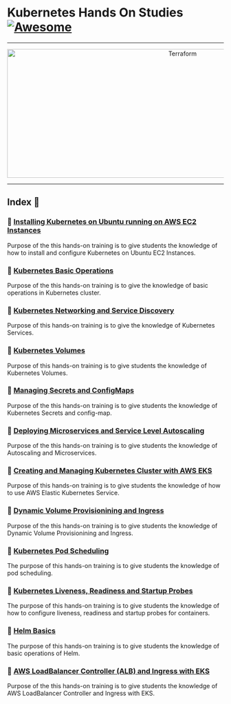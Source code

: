 Kubernetes Hands On Studies  [![Awesome](https://cdn.rawgit.com/sindresorhus/awesome/d7305f38d29fed78fa85652e3a63e154dd8e8829/media/badge.svg)](https://github.com/sindresorhus/awesome)
===============
<hr>

<p align="center">
    <img alt="Terraform" src="https://cdn.worldvectorlogo.com/logos/kubernets.svg" height="300" width="800">
</p>
<hr>

## Index 📜

### 🔖 [Installing Kubernetes on Ubuntu running on AWS EC2 Instances](https://github.com/latifyildirim/Kubernetes_hands_on/tree/main/01a-Installing-on-ec2-linux2)
Purpose of the this hands-on training is to give students the knowledge of how to install and configure Kubernetes on Ubuntu EC2 Instances.

### 🔖 [Kubernetes Basic Operations](https://github.com/latifyildirim/Kubernetes_hands_on/tree/main/02-Basic-operations)
Purpose of the this hands-on training is to give the knowledge of basic operations in Kubernetes cluster.

### 🔖 [Kubernetes Networking and Service Discovery](https://github.com/latifyildirim/Kubernetes_hands_on/tree/main/03-Networking-service-discovery)
Purpose of this hands-on training is to give the knowledge of Kubernetes Services. 

### 🔖 [Kubernetes Volumes](https://github.com/latifyildirim/Kubernetes_hands_on/tree/main/04-pods-volumes)
Purpose of this hands-on training is to give students the knowledge of Kubernetes Volumes. 

### 🔖 [Managing Secrets and ConfigMaps](https://github.com/latifyildirim/Kubernetes_hands_on/tree/main/05-secrets-configmap)
Purpose of the this hands-on training is to give students the knowledge of Kubernetes Secrets and config-map.

### 🔖 [Deploying Microservices and Service Level Autoscaling](https://github.com/latifyildirim/Kubernetes_hands_on/tree/main/06-microservice-deployment-and-autoscaling)
Purpose of the this hands-on training is to give students the knowledge of Autoscaling and Microservices.

### 🔖 [Creating and Managing Kubernetes Cluster with AWS EKS](https://github.com/latifyildirim/Kubernetes_hands_on/tree/main/EKS-managing-kubernete-cluster-with-eks)
Purpose of this hands-on training is to give students the knowledge of how to use AWS Elastic Kubernetes Service.

### 🔖 [Dynamic Volume Provisionining and Ingress](https://github.com/latifyildirim/Kubernetes_hands_on/tree/main/EKS-DynamicVolumeProvisionining-and-Ingress)
Purpose of the this hands-on training is to give students the knowledge of Dynamic Volume Provisionining and Ingress.

### 🔖 [Kubernetes Pod Scheduling](https://github.com/latifyildirim/Kubernetes_hands_on/tree/main/Kubernetes-pod-scheduling)
The purpose of this hands-on training is to give students the knowledge of pod scheduling.

### 🔖 [Kubernetes Liveness, Readiness and Startup Probes](https://github.com/latifyildirim/Kubernetes_hands_on/tree/main/Kubernetes-Liveness-Readiness-and-Startup-Probes)
The purpose of this hands-on training is to give students the knowledge of how to configure liveness, readiness and startup probes for containers.

### 🔖 [Helm Basics](https://github.com/latifyildirim/Kubernetes_hands_on/tree/main/Kubernetes-Helm-basic-operations)
The purpose of this hands-on training is to give students the knowledge of basic operations of Helm.

### 🔖 [AWS LoadBalancer Controller (ALB) and Ingress with EKS](https://github.com/latifyildirim/Kubernetes_hands_on/tree/main/EKS-AWS-ALB-ingress)
Purpose of the this hands-on training is to give students the knowledge of AWS LoadBalancer Controller and Ingress with EKS.

